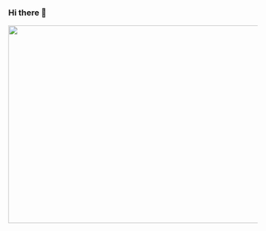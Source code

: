 ### Hi there 👋

<!--
**danielei9/danielei9** is a ✨ _special_ ✨ repository because its `README.md` (this file) appears on your GitHub profile.
![Alt Text](https://media.giphy.com/media/vFKqnCdLPNOKc/giphy.gif)


Here are some ideas to get you started:
https://media.giphy.com/media/oYQ9HRm5Mo7VXeMNVR/giphy.gif
- 🔭 I’m currently working on ...
- 🌱 I’m currently learning ...
- 👯 I’m looking to collaborate on ...
- 🤔 I’m looking for help with ...
- 💬 Ask me about ...
- 📫 How to reach me: ...
- 😄 Pronouns: ...
- ⚡ Fun fact: ...
-->
<img src="https://media.giphy.com/media/oYQ9HRm5Mo7VXeMNVR/giphy.gif" width="900" height="400" />
